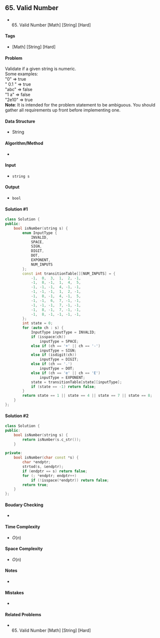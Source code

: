 ## 65. Valid Number
- 65. Valid Number [Math] [String] [Hard]

#### Tags
- [Math] [String] [Hard]

#### Problem
Validate if a given string is numeric.  
Some examples:  
"0" => true  
" 0.1 " => true  
"abc" => false  
"1 a" => false  
"2e10" => true  
**Note**: It is intended for the problem statement to be ambiguous. You should gather all requirements up front before implementing one.

#### Data Structure
- String

#### Algorithm/Method
- 

#### Input
- `string s`

#### Output
- `bool`

#### Solution #1
``` C++
class Solution {
public:
    bool isNumber(string s) {
        enum InputType {
            INVALID,
            SPACE,
            SIGN,
            DIGIT,
            DOT,
            EXPONENT,
            NUM_INPUTS
        };
        const int transitionTable[][NUM_INPUTS] = {
            -1,  0,  3,  1,  2, -1,
            -1,  8, -1,  1,  4,  5,
            -1, -1, -1,  4, -1, -1,
            -1, -1, -1,  1,  2, -1,
            -1,  8, -1,  4, -1,  5,
            -1, -1,  6,  7, -1, -1,
            -1, -1, -1,  7, -1, -1,
            -1,  8, -1,  7, -1, -1,
            -1,  8, -1, -1, -1, -1,
        };
        int state = 0;
        for (auto ch : s) {
            InputType inputType = INVALID;
            if (isspace(ch))
                inputType = SPACE;
            else if (ch == '+' || ch == '-')
                inputType = SIGN;
            else if (isdigit(ch))
                inputType = DIGIT;
            else if (ch == '.')
                inputType = DOT;
            else if (ch == 'e' || ch == 'E')
                inputType = EXPONENT;
            state = transitionTable[state][inputType];
            if (state == -1) return false;
        }
        return state == 1 || state == 4 || state == 7 || state == 8;
    }
};
```

#### Solution #2
``` C++
class Solution {
public:
    bool isNumber(string s) {
        return isNumber(s.c_str());
    }
    
private:
    bool isNumber(char const *s) {
        char *endptr;
        strtod(s, &endptr);
        if (endptr == s) return false;
        for (; *endptr; endptr++)
            if (!isspace(*endptr)) return false;
        return true;
    }
};
```

#### Boudary Checking
- 

#### Time Complexity
- $O(n)$

#### Space Complexity
- $O(n)$

#### Notes
- 

#### Mistakes
- 

#### Related Problems
- 65. Valid Number [Math] [String] [Hard]
